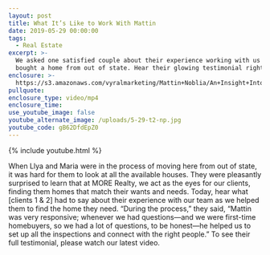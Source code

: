 ```yaml
---
layout: post
title: What It’s Like to Work With Mattin
date: 2019-05-29 00:00:00
tags:
  - Real Estate
excerpt: >-
  We asked one satisfied couple about their experience working with us as they
  bought a home from out of state. Hear their glowing testimonial right here.
enclosure: >-
  https://s3.amazonaws.com/vyralmarketing/Mattin+Noblia/An+Insight+Into+What+Its+Like+to+Work+With+MORE+Realty.mp4
pullquote:
enclosure_type: video/mp4
enclosure_time:
use_youtube_image: false
youtube_alternate_image: /uploads/5-29-t2-np.jpg
youtube_code: gB62DfdEpZ0
---
```


{% include youtube.html %}

When Llya and Maria were in the process of moving here from out of state, it was hard for them to look at all the available houses. They were pleasantly surprised to learn that at MORE Realty, we act as the eyes for our clients, finding them homes that match their wants and needs. Today, hear what \[clients 1 & 2\] had to say about their experience with our team as we helped them to find the home they need. “During the process,” they said, “Mattin was very responsive; whenever we had questions—and we were first-time homebuyers, so we had a lot of questions, to be honest—he helped us to set up all the inspections and connect with the right people.” To see their full testimonial, please watch our latest video.